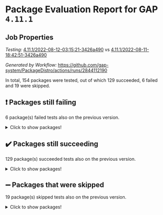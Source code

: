# Package Evaluation Report for GAP `4.11.1`

## Job Properties

*Testing:* [4.11.1/2022-08-12-03:15:21-3426a490](https://github.com/gap-system/PackageDistro/blob/data/reports/4.11.1/2022-08-12-03:15:21-3426a490) vs [4.11.1/2022-08-11-18:42:51-3426a490](https://github.com/gap-system/PackageDistro/blob/data/reports/4.11.1/2022-08-11-18:42:51-3426a490)

*Generated by Workflow:* https://github.com/gap-system/PackageDistro/actions/runs/2844112190

In total, 154 packages were tested, out of which 129 succeeded, 6 failed and 19 were skipped.

## :exclamation: Packages still failing

6 package(s) failed tests also on the previous version.
<details><summary>Click to show packages!</summary>

- francy 1.2.4 [(failure)](https://github.com/gap-system/PackageDistro/runs/7799305205?check_suite_focus=true)
- hap 1.46 [(failure)](https://github.com/gap-system/PackageDistro/runs/7799306001?check_suite_focus=true)
- packagemanager 1.2 [(failure)](https://github.com/gap-system/PackageDistro/runs/7799308184?check_suite_focus=true)
- recog 1.3.2 [(failure)](https://github.com/gap-system/PackageDistro/runs/7799309084?check_suite_focus=true)
- semigroups 5.0.0 [(failure)](https://github.com/gap-system/PackageDistro/runs/7799309410?check_suite_focus=true)
- standardff 0.9.3 [(failure)](https://github.com/gap-system/PackageDistro/runs/7799310249?check_suite_focus=true)
</details>

## :heavy_check_mark: Packages still succeeding

129 package(s) succeeded tests also on the previous version.
<details><summary>Click to show packages!</summary>

- ace 5.5 [(success)](https://github.com/gap-system/PackageDistro/runs/7799302512?check_suite_focus=true)
- aclib 1.3.2 [(success)](https://github.com/gap-system/PackageDistro/runs/7799302568?check_suite_focus=true)
- agt 0.2 [(success)](https://github.com/gap-system/PackageDistro/runs/7799302617?check_suite_focus=true)
- alnuth 3.2.1 [(success)](https://github.com/gap-system/PackageDistro/runs/7799302677?check_suite_focus=true)
- anupq 3.2.6 [(success)](https://github.com/gap-system/PackageDistro/runs/7799302735?check_suite_focus=true)
- atlasrep 2.1.4 [(success)](https://github.com/gap-system/PackageDistro/runs/7799302793?check_suite_focus=true)
- autodoc 2022.07.10 [(success)](https://github.com/gap-system/PackageDistro/runs/7799302877?check_suite_focus=true)
- automata 1.15 [(success)](https://github.com/gap-system/PackageDistro/runs/7799302931?check_suite_focus=true)
- automgrp 1.3.2 [(success)](https://github.com/gap-system/PackageDistro/runs/7799302978?check_suite_focus=true)
- autpgrp 1.11 [(success)](https://github.com/gap-system/PackageDistro/runs/7799303024?check_suite_focus=true)
- cap 2022.08-02 [(success)](https://github.com/gap-system/PackageDistro/runs/7799303067?check_suite_focus=true)
- caratinterface 2.3.4 [(success)](https://github.com/gap-system/PackageDistro/runs/7799303111?check_suite_focus=true)
- cddinterface 2022.08.11 [(success)](https://github.com/gap-system/PackageDistro/runs/7799303161?check_suite_focus=true)
- circle 1.6.5 [(success)](https://github.com/gap-system/PackageDistro/runs/7799303206?check_suite_focus=true)
- classicpres 1.22 [(success)](https://github.com/gap-system/PackageDistro/runs/7799303255?check_suite_focus=true)
- cohomolo 1.6.10 [(success)](https://github.com/gap-system/PackageDistro/runs/7799303311?check_suite_focus=true)
- congruence 1.2.4 [(success)](https://github.com/gap-system/PackageDistro/runs/7799303361?check_suite_focus=true)
- corelg 1.56 [(success)](https://github.com/gap-system/PackageDistro/runs/7799303415?check_suite_focus=true)
- crime 1.6 [(success)](https://github.com/gap-system/PackageDistro/runs/7799303481?check_suite_focus=true)
- crisp 1.4.5 [(success)](https://github.com/gap-system/PackageDistro/runs/7799303559?check_suite_focus=true)
- crypting 0.10 [(success)](https://github.com/gap-system/PackageDistro/runs/7799303619?check_suite_focus=true)
- cryst 4.1.25 [(success)](https://github.com/gap-system/PackageDistro/runs/7799303710?check_suite_focus=true)
- crystcat 1.1.10 [(success)](https://github.com/gap-system/PackageDistro/runs/7799303779?check_suite_focus=true)
- ctbllib 1.3.4 [(success)](https://github.com/gap-system/PackageDistro/runs/7799303845?check_suite_focus=true)
- cubefree 1.19 [(success)](https://github.com/gap-system/PackageDistro/runs/7799303909?check_suite_focus=true)
- curlinterface 2.2.2 [(success)](https://github.com/gap-system/PackageDistro/runs/7799303981?check_suite_focus=true)
- cvec 2.7.6 [(success)](https://github.com/gap-system/PackageDistro/runs/7799304065?check_suite_focus=true)
- datastructures 0.2.7 [(success)](https://github.com/gap-system/PackageDistro/runs/7799304131?check_suite_focus=true)
- deepthought 1.0.5 [(success)](https://github.com/gap-system/PackageDistro/runs/7799304195?check_suite_focus=true)
- design 1.7 [(success)](https://github.com/gap-system/PackageDistro/runs/7799304260?check_suite_focus=true)
- difsets 2.3.1 [(success)](https://github.com/gap-system/PackageDistro/runs/7799304331?check_suite_focus=true)
- digraphs 1.5.3 [(success)](https://github.com/gap-system/PackageDistro/runs/7799304389?check_suite_focus=true)
- edim 1.3.5 [(success)](https://github.com/gap-system/PackageDistro/runs/7799304448?check_suite_focus=true)
- example 4.3.2 [(success)](https://github.com/gap-system/PackageDistro/runs/7799304513?check_suite_focus=true)
- factint 1.6.3 [(success)](https://github.com/gap-system/PackageDistro/runs/7799304580?check_suite_focus=true)
- ferret 1.0.8 [(success)](https://github.com/gap-system/PackageDistro/runs/7799304643?check_suite_focus=true)
- fga 1.4.0 [(success)](https://github.com/gap-system/PackageDistro/runs/7799304724?check_suite_focus=true)
- fining 1.5 [(success)](https://github.com/gap-system/PackageDistro/runs/7799304798?check_suite_focus=true)
- float 1.0.3 [(success)](https://github.com/gap-system/PackageDistro/runs/7799304870?check_suite_focus=true)
- format 1.4.3 [(success)](https://github.com/gap-system/PackageDistro/runs/7799304958?check_suite_focus=true)
- forms 1.2.8 [(success)](https://github.com/gap-system/PackageDistro/runs/7799305016?check_suite_focus=true)
- fplsa 1.2.5 [(success)](https://github.com/gap-system/PackageDistro/runs/7799305081?check_suite_focus=true)
- fr 2.4.10 [(success)](https://github.com/gap-system/PackageDistro/runs/7799305145?check_suite_focus=true)
- fwtree 1.3 [(success)](https://github.com/gap-system/PackageDistro/runs/7799305279?check_suite_focus=true)
- gbnp 1.0.5 [(success)](https://github.com/gap-system/PackageDistro/runs/7799305346?check_suite_focus=true)
- generalizedmorphismsforcap 2022.05-01 [(success)](https://github.com/gap-system/PackageDistro/runs/7799305423?check_suite_focus=true)
- genss 1.6.7 [(success)](https://github.com/gap-system/PackageDistro/runs/7799305498?check_suite_focus=true)
- gradedringforhomalg 2022.07-01 [(success)](https://github.com/gap-system/PackageDistro/runs/7799305561?check_suite_focus=true)
- grape 4.8.5 [(success)](https://github.com/gap-system/PackageDistro/runs/7799305634?check_suite_focus=true)
- groupoids 1.71 [(success)](https://github.com/gap-system/PackageDistro/runs/7799305711?check_suite_focus=true)
- grpconst 2.6.2 [(success)](https://github.com/gap-system/PackageDistro/runs/7799305775?check_suite_focus=true)
- guarana 0.96.3 [(success)](https://github.com/gap-system/PackageDistro/runs/7799305845?check_suite_focus=true)
- guava 3.16 [(success)](https://github.com/gap-system/PackageDistro/runs/7799305918?check_suite_focus=true)
- hapcryst 0.1.15 [(success)](https://github.com/gap-system/PackageDistro/runs/7799306098?check_suite_focus=true)
- hecke 1.5.3 [(success)](https://github.com/gap-system/PackageDistro/runs/7799306162?check_suite_focus=true)
- help 3.5 [(success)](https://github.com/gap-system/PackageDistro/runs/7799306232?check_suite_focus=true)
- idrel 2.44 [(success)](https://github.com/gap-system/PackageDistro/runs/7799306314?check_suite_focus=true)
- images 1.3.1 [(success)](https://github.com/gap-system/PackageDistro/runs/7799306385?check_suite_focus=true)
- intpic 0.3.0 [(success)](https://github.com/gap-system/PackageDistro/runs/7799306449?check_suite_focus=true)
- io 4.7.2 [(success)](https://github.com/gap-system/PackageDistro/runs/7799306511?check_suite_focus=true)
- irredsol 1.4.3 [(success)](https://github.com/gap-system/PackageDistro/runs/7799306571?check_suite_focus=true)
- json 2.1.0 [(success)](https://github.com/gap-system/PackageDistro/runs/7799306629?check_suite_focus=true)
- jupyterkernel 1.4.1 [(success)](https://github.com/gap-system/PackageDistro/runs/7799306673?check_suite_focus=true)
- jupyterviz 1.5.1 [(success)](https://github.com/gap-system/PackageDistro/runs/7799306726?check_suite_focus=true)
- kan 1.34 [(success)](https://github.com/gap-system/PackageDistro/runs/7799306779?check_suite_focus=true)
- kbmag 1.5.9 [(success)](https://github.com/gap-system/PackageDistro/runs/7799306814?check_suite_focus=true)
- laguna 3.9.5 [(success)](https://github.com/gap-system/PackageDistro/runs/7799306861?check_suite_focus=true)
- liealgdb 2.2.1 [(success)](https://github.com/gap-system/PackageDistro/runs/7799306927?check_suite_focus=true)
- liepring 2.7 [(success)](https://github.com/gap-system/PackageDistro/runs/7799306986?check_suite_focus=true)
- liering 2.4.2 [(success)](https://github.com/gap-system/PackageDistro/runs/7799307074?check_suite_focus=true)
- linearalgebraforcap 2022.08-01 [(success)](https://github.com/gap-system/PackageDistro/runs/7799307179?check_suite_focus=true)
- loops 3.4.2 [(success)](https://github.com/gap-system/PackageDistro/runs/7799307261?check_suite_focus=true)
- lpres 1.0.3 [(success)](https://github.com/gap-system/PackageDistro/runs/7799307359?check_suite_focus=true)
- majoranaalgebras 1.4 [(success)](https://github.com/gap-system/PackageDistro/runs/7799307404?check_suite_focus=true)
- mapclass 1.4.5 [(success)](https://github.com/gap-system/PackageDistro/runs/7799307467?check_suite_focus=true)
- matgrp 0.64 [(success)](https://github.com/gap-system/PackageDistro/runs/7799307516?check_suite_focus=true)
- modisom 2.5.3 [(success)](https://github.com/gap-system/PackageDistro/runs/7799307558?check_suite_focus=true)
- modulepresentationsforcap 2022.08-01 [(success)](https://github.com/gap-system/PackageDistro/runs/7799307613?check_suite_focus=true)
- monoidalcategories 2022.08-02 [(success)](https://github.com/gap-system/PackageDistro/runs/7799307660?check_suite_focus=true)
- nconvex 2020.11-04 [(success)](https://github.com/gap-system/PackageDistro/runs/7799307712?check_suite_focus=true)
- nilmat 1.4.2 [(success)](https://github.com/gap-system/PackageDistro/runs/7799307776?check_suite_focus=true)
- nock 1.5 [(success)](https://github.com/gap-system/PackageDistro/runs/7799307833?check_suite_focus=true)
- normalizinterface 1.3.4 [(success)](https://github.com/gap-system/PackageDistro/runs/7799307882?check_suite_focus=true)
- nq 2.5.8 [(success)](https://github.com/gap-system/PackageDistro/runs/7799307953?check_suite_focus=true)
- numericalsgps 1.3.1 [(success)](https://github.com/gap-system/PackageDistro/runs/7799308017?check_suite_focus=true)
- openmath 11.5.1 [(success)](https://github.com/gap-system/PackageDistro/runs/7799308069?check_suite_focus=true)
- orb 4.8.5 [(success)](https://github.com/gap-system/PackageDistro/runs/7799308125?check_suite_focus=true)
- patternclass 2.4.2 [(success)](https://github.com/gap-system/PackageDistro/runs/7799308273?check_suite_focus=true)
- permut 2.0.4 [(success)](https://github.com/gap-system/PackageDistro/runs/7799308335?check_suite_focus=true)
- polenta 1.3.10 [(success)](https://github.com/gap-system/PackageDistro/runs/7799308404?check_suite_focus=true)
- polymaking 0.8.6 [(success)](https://github.com/gap-system/PackageDistro/runs/7799308467?check_suite_focus=true)
- primgrp 3.4.2 [(success)](https://github.com/gap-system/PackageDistro/runs/7799308555?check_suite_focus=true)
- profiling 2.5.0 [(success)](https://github.com/gap-system/PackageDistro/runs/7799308629?check_suite_focus=true)
- qpa 1.34 [(success)](https://github.com/gap-system/PackageDistro/runs/7799308710?check_suite_focus=true)
- quagroup 1.8.3 [(success)](https://github.com/gap-system/PackageDistro/runs/7799308792?check_suite_focus=true)
- radiroot 2.9 [(success)](https://github.com/gap-system/PackageDistro/runs/7799308863?check_suite_focus=true)
- rcwa 4.7.0 [(success)](https://github.com/gap-system/PackageDistro/runs/7799308950?check_suite_focus=true)
- rds 1.8 [(success)](https://github.com/gap-system/PackageDistro/runs/7799309013?check_suite_focus=true)
- repndecomp 1.2.1 [(success)](https://github.com/gap-system/PackageDistro/runs/7799309139?check_suite_focus=true)
- repsn 3.1.0 [(success)](https://github.com/gap-system/PackageDistro/runs/7799309206?check_suite_focus=true)
- resclasses 4.7.3 [(success)](https://github.com/gap-system/PackageDistro/runs/7799309268?check_suite_focus=true)
- scscp 2.3.1 [(success)](https://github.com/gap-system/PackageDistro/runs/7799309335?check_suite_focus=true)
- sglppow 2.2 [(success)](https://github.com/gap-system/PackageDistro/runs/7799309496?check_suite_focus=true)
- sgpviz 0.999.5 [(success)](https://github.com/gap-system/PackageDistro/runs/7799309560?check_suite_focus=true)
- simpcomp 2.1.14 [(success)](https://github.com/gap-system/PackageDistro/runs/7799309654?check_suite_focus=true)
- singular 2020.12.18 [(success)](https://github.com/gap-system/PackageDistro/runs/7799309725?check_suite_focus=true)
- sla 1.5.3 [(success)](https://github.com/gap-system/PackageDistro/runs/7799309799?check_suite_focus=true)
- smallgrp 1.5 [(success)](https://github.com/gap-system/PackageDistro/runs/7799309870?check_suite_focus=true)
- smallsemi 0.6.13 [(success)](https://github.com/gap-system/PackageDistro/runs/7799309982?check_suite_focus=true)
- sonata 2.9.4 [(success)](https://github.com/gap-system/PackageDistro/runs/7799310037?check_suite_focus=true)
- sophus 1.27 [(success)](https://github.com/gap-system/PackageDistro/runs/7799310125?check_suite_focus=true)
- spinsym 1.5.2 [(success)](https://github.com/gap-system/PackageDistro/runs/7799310185?check_suite_focus=true)
- symbcompcc 1.3.2 [(success)](https://github.com/gap-system/PackageDistro/runs/7799310314?check_suite_focus=true)
- thelma 1.3 [(success)](https://github.com/gap-system/PackageDistro/runs/7799310371?check_suite_focus=true)
- tomlib 1.2.9 [(success)](https://github.com/gap-system/PackageDistro/runs/7799310428?check_suite_focus=true)
- toric 1.9.5 [(success)](https://github.com/gap-system/PackageDistro/runs/7799310495?check_suite_focus=true)
- toricvarieties 2022.07.13 [(success)](https://github.com/gap-system/PackageDistro/runs/7799310558?check_suite_focus=true)
- transgrp 3.6.3 [(success)](https://github.com/gap-system/PackageDistro/runs/7799310637?check_suite_focus=true)
- ugaly 4.0.3 [(success)](https://github.com/gap-system/PackageDistro/runs/7799310709?check_suite_focus=true)
- unipot 1.5 [(success)](https://github.com/gap-system/PackageDistro/runs/7799310780?check_suite_focus=true)
- unitlib 4.1.0 [(success)](https://github.com/gap-system/PackageDistro/runs/7799310861?check_suite_focus=true)
- utils 0.76 [(success)](https://github.com/gap-system/PackageDistro/runs/7799310925?check_suite_focus=true)
- uuid 0.7 [(success)](https://github.com/gap-system/PackageDistro/runs/7799310976?check_suite_focus=true)
- walrus 0.9991 [(success)](https://github.com/gap-system/PackageDistro/runs/7799311042?check_suite_focus=true)
- wedderga 4.10.2 [(success)](https://github.com/gap-system/PackageDistro/runs/7799311094?check_suite_focus=true)
- xmod 2.88 [(success)](https://github.com/gap-system/PackageDistro/runs/7799311152?check_suite_focus=true)
- xmodalg 1.22 [(success)](https://github.com/gap-system/PackageDistro/runs/7799311218?check_suite_focus=true)
- yangbaxter 0.10.0 [(success)](https://github.com/gap-system/PackageDistro/runs/7799311282?check_suite_focus=true)
- zeromqinterface 0.14 [(success)](https://github.com/gap-system/PackageDistro/runs/7799311337?check_suite_focus=true)
</details>

## :heavy_minus_sign: Packages that were skipped

19 package(s) skipped tests also on the previous version.
<details><summary>Click to show packages!</summary>

- 4ti2interface 2022.03-01 [(skipped)](https://github.com/gap-system/PackageDistro/runs/7799222362?check_suite_focus=true)
- browse 1.8.14 [(skipped)](https://github.com/gap-system/PackageDistro/runs/7799222362?check_suite_focus=true)
- examplesforhomalg 2022.03-01 [(skipped)](https://github.com/gap-system/PackageDistro/runs/7799222362?check_suite_focus=true)
- gapdoc 1.6.5 [(skipped)](https://github.com/gap-system/PackageDistro/runs/7799222362?check_suite_focus=true)
- gauss 2022.03-01 [(skipped)](https://github.com/gap-system/PackageDistro/runs/7799222362?check_suite_focus=true)
- gaussforhomalg 2022.03-01 [(skipped)](https://github.com/gap-system/PackageDistro/runs/7799222362?check_suite_focus=true)
- gradedmodules 2022.03-01 [(skipped)](https://github.com/gap-system/PackageDistro/runs/7799222362?check_suite_focus=true)
- homalg 2022.03-01 [(skipped)](https://github.com/gap-system/PackageDistro/runs/7799222362?check_suite_focus=true)
- homalgtocas 2022.07-01 [(skipped)](https://github.com/gap-system/PackageDistro/runs/7799222362?check_suite_focus=true)
- io_forhomalg 2022.03-01 [(skipped)](https://github.com/gap-system/PackageDistro/runs/7799222362?check_suite_focus=true)
- itc 1.5.1 [(skipped)](https://github.com/gap-system/PackageDistro/runs/7799222362?check_suite_focus=true)
- localizeringforhomalg 2022.03-01 [(skipped)](https://github.com/gap-system/PackageDistro/runs/7799222362?check_suite_focus=true)
- matricesforhomalg 2022.06-01 [(skipped)](https://github.com/gap-system/PackageDistro/runs/7799222362?check_suite_focus=true)
- modules 2022.03-01 [(skipped)](https://github.com/gap-system/PackageDistro/runs/7799222362?check_suite_focus=true)
- polycyclic 2.16 [(skipped)](https://github.com/gap-system/PackageDistro/runs/7799222362?check_suite_focus=true)
- ringsforhomalg 2022.07-01 [(skipped)](https://github.com/gap-system/PackageDistro/runs/7799222362?check_suite_focus=true)
- sco 2022.03-01 [(skipped)](https://github.com/gap-system/PackageDistro/runs/7799222362?check_suite_focus=true)
- toolsforhomalg 2022.05-01 [(skipped)](https://github.com/gap-system/PackageDistro/runs/7799222362?check_suite_focus=true)
- xgap 4.31 [(skipped)](https://github.com/gap-system/PackageDistro/runs/7799222362?check_suite_focus=true)
</details>

